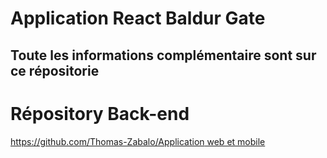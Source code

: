 # Application React Baldur Gate

## Toute les informations complémentaire sont sur ce répositorie

# Répository Back-end
[https://github.com/Thomas-Zabalo/Application web et mobile](https://github.com/mmicastres/sae401-thomas-zabalo-etienne-gonella)


